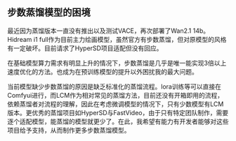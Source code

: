 ## 步数蒸馏模型的困境

最近因为蒸馏版本一直没有推出以及测试VACE，再次部署了Wan2.1 14b。Hidream i1 full作为目前主力绘画模型，虽然官方有步数蒸馏，但对原模型的风格有一定破坏。目前请求了HyperSD项目适配但没有回应。

在基础模型算力需求有明显上升的情况下，步数蒸馏是几乎是唯一能实现3倍以上速度优化的方法。也成为在预训练模型的提升以外困扰我的最大问题。

当前模型缺少步数蒸馏的原因是缺乏标准化的蒸馏流程。lora训练等可以直接在Comfyui进行，而LCM作为相对常见的蒸馏方法，目前还没有开箱即用的流程，依赖蒸馏者对流程的理解，因此在考虑微调模型的情况下，只有少数模型有LCM版本。更优秀的蒸馏项目如HyperSD与FastVideo，由于只有特定团队制作，需要逐个适配模型，能蒸馏的模型就更少了。在此，我希望有能力有开发者能够对这些项目给予支持，从而制作更多步数蒸馏模型。
